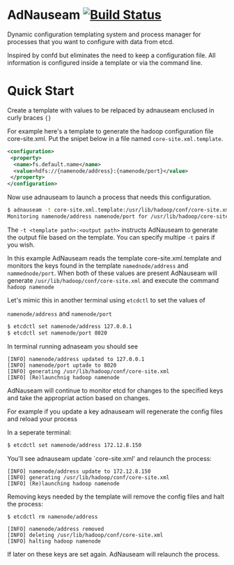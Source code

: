 AdNauseam [![Build Status](https://travis-ci.org/trivio/adnauseam.png)](https://travis-ci.org/srobertson/adnauseam)
=========

Dynamic configuration templating system and process manager for processes that
you want to configure with data from etcd.

Inspired by confd but  eliminates the need to keep a configuration
file. All information is configured inside a template or via the command
line.

Quick Start
===========

Create a template with values to be relpaced by adnauseam enclused
in curly braces `{}`

For example here's a template to generate the hadoop configuration file core-site.xml.
Put the snipet below in a file named `core-site.xml.template`.

```XML
<configuration>
 <property>
  <name>fs.default.name</name>
  <value>hdfs://{namenode/address}:{namenode/port}</value>
 </property>
</configuration>
```

Now use adnauseam to launch a process that needs this configuration.

```Bash
$ adnauseam -t core-site.xml.template:/usr/lib/hadoop/conf/core-site.xml hadoop namednode
Monitoring namenode/address namenode/port for /usr/lib/hadoop/core-site.xml

```

The `-t <template path>:<output path>` instructs AdNauseam to generate the output file
based on the template. You can specify multipe `-t` pairs if you wish.

In this example AdNauseam reads the template core-site.xml.template and monitors
the keys found in the template `namednode/address` and `nammednode/port`. When both
of these values are present AdNauseam will generate `/usr/lib/hadoop/conf/core-site.xml`
and execute the command `hadoop namenode`

Let's mimic this in another terminal using `etcdctl` to set the values of 

`namenode/address` and `namenode/port`

```Bash
$ etcdctl set namenode/address 127.0.0.1
$ etcdctl set namenode/port 8020
```

In terminal running adnaseam you should see

```
[INFO] namenode/address updated to 127.0.0.1
[INFO] namenode/port uptade to 8020
[INFO] generating /usr/lib/hadoop/conf/core-site.xml
[INFO] (Re)launchnig hadoop namenode
```

AdNauseam will continue to monitor etcd for changes to the specified keys
and take the appropriat action based on changes.


For example if you update a key adnauseam will regenerate the config files
and reload your process

In  a seperate terminal:

```Bash
$ etcdctl set namenode/address 172.12.8.150
```

You'll see adnauseam update `core-site.xml' and relaunch the process:

```
[INFO] namenode/address update to 172.12.8.150
[INFO] generating /usr/lib/hadoop/conf/core-site.xml
[INFO] (Re)launching hadoop namenode
```

Removing keys needed by the template will remove the config files
and halt the process:

```Bash
$ etcdctl rm namenode/address
```

```
[INFO] namenode/address removed
[INFO] deleting /usr/lib/hadoop/conf/core-site.xml
[INFO] halting hadoop namenode
```

If later on these keys are set again. AdNauseam will relaunch the process.

